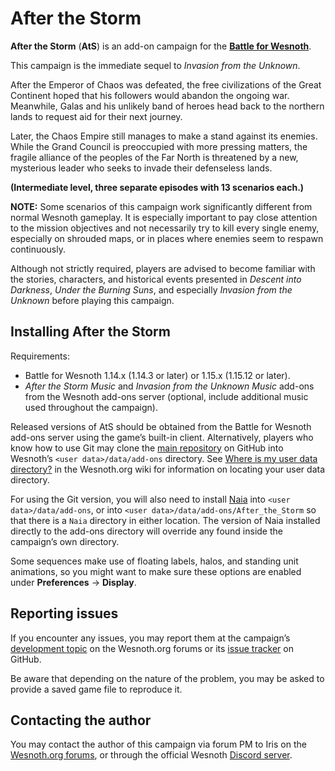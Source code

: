 After the Storm
===============

**After the Storm** (**AtS**) is an add-on campaign for the
**[Battle for Wesnoth][1]**.

[1]: <https://www.wesnoth.org/>

This campaign is the immediate sequel to *Invasion from the Unknown*.

After the Emperor of Chaos was defeated, the free civilizations of the
Great Continent hoped that his followers would abandon the ongoing war.
Meanwhile, Galas and his unlikely band of heroes head back to the northern
lands to request aid for their next journey.

Later, the Chaos Empire still manages to make a stand against its enemies.
While the Grand Council is preoccupied with more pressing matters, the fragile
alliance of the peoples of the Far North is threatened by a new, mysterious
leader who seeks to invade their defenseless lands.

**(Intermediate level, three separate episodes with 13 scenarios each.)**

**NOTE:** Some scenarios of this campaign work significantly different from
normal Wesnoth gameplay. It is especially important to pay close attention to
the mission objectives and not necessarily try to kill every single enemy,
especially on shrouded maps, or in places where enemies seem to respawn
continuously.

Although not strictly required, players are advised to become familiar with the
stories, characters, and historical events presented in *Descent into Darkness*,
*Under the Burning Suns*, and especially *Invasion from the Unknown* before
playing this campaign.


Installing After the Storm
--------------------------

Requirements:
 * Battle for Wesnoth 1.14.x (1.14.3 or later) or 1.15.x (1.15.12 or later).
 * *After the Storm Music* and *Invasion from the Unknown Music* add-ons from
   the Wesnoth add-ons server (optional, include additional music used
   throughout the campaign).

Released versions of AtS should be obtained from the Battle for Wesnoth add-ons
server using the game’s built-in client. Alternatively, players who know how to
use Git may clone the [main repository][2] on GitHub into Wesnoth’s
`<user data>/data/add-ons` directory. See [Where is my user data directory?][3]
in the Wesnoth.org wiki for information on locating your user data directory.

[2]: <https://github.com/project-ethea/After_the_Storm>
[3]: <https://wiki.wesnoth.org/EditingWesnoth#Where_is_my_user_data_directory.3F>

For using the Git version, you will also need to install [Naia][4] into
`<user data>/data/add-ons`, or into `<user data>/data/add-ons/After_the_Storm`
so that there is a `Naia` directory in either location. The version of Naia
installed directly to the add-ons directory will override any found inside the
campaign’s own directory.

[4]: <https://github.com/project-ethea/Naia>

Some sequences make use of floating labels, halos, and standing unit
animations, so you might want to make sure these options are enabled under
**Preferences** → **Display**.


Reporting issues
----------------

If you encounter any issues, you may report them at the campaign’s
[development topic][5] on the Wesnoth.org forums or its [issue tracker][6] on
GitHub.

[5]: <https://r.wesnoth.org/t32091>
[6]: <https://github.com/project-ethea/After_the_Storm/issues>

Be aware that depending on the nature of the problem, you may be asked to
provide a saved game file to reproduce it.


Contacting the author
---------------------

You may contact the author of this campaign via forum PM to Iris on the
[Wesnoth.org forums][7], or through the official Wesnoth [Discord server][8].

[7]: <https://forums.wesnoth.org/>
[8]: <https://discord.gg/battleforwesnoth>
